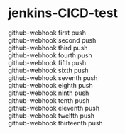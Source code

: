 # jenkins-CICD-test
github-webhook first push<br/>
github-webhook second push<br/>
github-webhook third push<br/>
github-webhook fourth push<br/>
github-webhook fifth push<br/>
github-webhook sixth push<br/>
github-webhook seventh push<br/>
github-webhook eighth push<br/>
github-webhook ninth push<br/>
github-webhook tenth push<br/>
github-webhook eleventh push<br/>
github-webhook twelfth push<br/>
github-webhook thirteenth push<br/>
